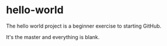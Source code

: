 # hello-world
The hello world project is a beginner exercise to starting GitHub. 

It's the master and everything is blank. 
